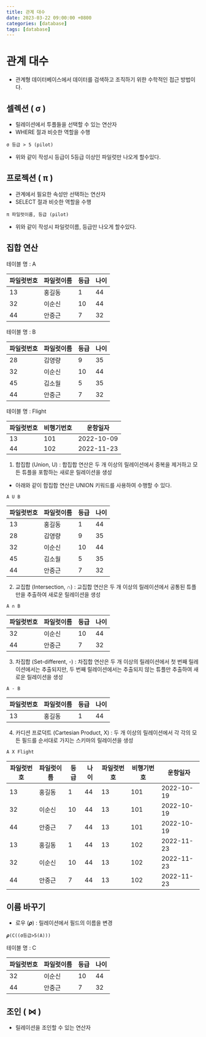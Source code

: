 ```yaml
---
title: 관계 대수
date: 2023-03-22 09:00:00 +0800
categories: [database]
tags: [database]
---
```


# 관계 대수
- 관계형 데이터베이스에서 데이터를 검색하고 조직하기 위한 수학적인 접근 방법이다.

## 셀렉션 ( σ )

- 릴레이션에서 투플들을 선택할 수 있는 연산자
- WHERE 절과 비슷한 역할을 수행

```
σ 등급 > 5 (pilot)
```
- 위와 같이 작성시 등급이 5등급 이상인 파일럿만 나오게 할수있다.

## 프로젝션 ( π )

- 관계에서 필요한 속성만 선택하는 연산자
- SELECT 절과 비슷한 역할을 수행

```
π 파일럿이름, 등급 (pilot)
```
- 위와 같이 작성시 파일럿이름, 등급만 나오게 할수있다.

## 집합 연산
테이블 명 : A

| 파일럿번호 | 파일럿이름 | 등급 | 나이 |
|---------|---------|----|-----|
|13|홍길동|1|44|
|32|이순신|10|44|
|44|안중근|7|32|

테이블 명 : B

| 파일럿번호 | 파일럿이름 | 등급  | 나이  |
|-------|-------|-----|-----|
| 28    | 김영량   | 9   | 35  |
| 32    | 이순신   | 10  | 44  |
|45     | 김소월   |5    | 35  |
| 44    | 안중근   | 7   | 32  |

테이블 명 : Flight

| 파일럿번호 | 비행기번호 | 운항일자 |
|---------|---------|-------|
|13       |101      |2022-10-09|
|44       |102      |2022-11-23|

1. 합집합 (Union, U) : 합집합 연산은 두 개 이상의 릴레이션에서 중복을 제거하고 모든 튜플을 포함하는 새로운 릴레이션을 생성
- 아래와 같이 합집합 연산은 UNION 키워드를 사용하여 수행할 수 있다.
```
A U B
```

| 파일럿번호 | 파일럿이름 | 등급  | 나이  |
|-------|-------|-----|-----|
|13|홍길동|1|44|
| 28    | 김영량   | 9   | 35  |
| 32    | 이순신   | 10  | 44  |
|45     | 김소월   |5    | 35  |
| 44    | 안중근   | 7   | 32  |

2. 교집합 (Intersection, ∩) : 교집합 연산은 두 개 이상의 릴레이션에서 공통된 튜플만을 추출하여 새로운 릴레이션을 생성
```
A ∩ B
```

| 파일럿번호 | 파일럿이름 | 등급  | 나이  |
|-------|-------|-----|-----|
| 32    | 이순신   | 10  | 44  |
| 44    | 안중근   | 7   | 32  |

3. 차집합 (Set-different, -) : 차집합 연산은 두 개 이상의 릴레이션에서 첫 번째 릴레이션에서는 추출되지만, 두 번째 릴레이션에서는 추출되지 않는 튜플만 추출하여 새로운 릴레이션을 생성
```
A - B
```
| 파일럿번호 | 파일럿이름 | 등급  | 나이  |
|-------|-------|-----|-----|
|13|홍길동|1|44|

4. 카디션 프로덕트 (Cartesian Product, X) : 두 개 이상의 릴레이션에서 각 각의 모든 필드를 순서대로 가지는 스키마의 릴레이션을 생성
```sql
A X Flight
```

| 파일럿번호 | 파일럿이름 | 등급  | 나이 | 파일럿번호 | 비행기번호 | 운항일자       |
|-------|-------|-----|---|-----|-------|------------|
| 13    | 홍길동   | 1   |44|13| 101   | 2022-10-19 |
| 32    | 이순신   | 10  |44|13| 101   | 2022-10-19 |
| 44    | 안중근   | 7   |44|13| 101   | 2022-10-19 |
| 13    | 홍길동   | 1   |44|13| 102   | 2022-11-23 |
| 32    | 이순신   | 10  |44|13| 102   | 2022-11-23 |
| 44    | 안중근   | 7   |44|13| 102   | 2022-11-23 |

## 이름 바꾸기
- 로우 (𝝆) : 릴레이션에서 필드의 이름을 변경
```
𝝆(C((σ등급>5(A)))
```
테이블 명 : C

| 파일럿번호 | 파일럿이름 | 등급  | 나이  |
|-------|-------|-----|-----|
| 32    | 이순신   | 10  | 44  |
| 44    | 안중근   | 7   | 32  |

## 조인 ( ⋈ )
- 릴레이션을 조인할 수 있는 연산자
